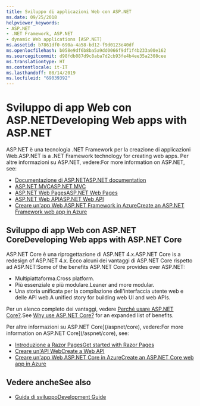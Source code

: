 ```yaml
---
title: Sviluppo di applicazioni Web con ASP.NET
ms.date: 09/25/2018
helpviewer_keywords:
- ASP.NET
- .NET Framework, ASP.NET
- dynamic Web applications [ASP.NET]
ms.assetid: b7861df0-690a-4a58-bd12-f9d0123e40df
ms.openlocfilehash: b058e9df6b8ba5a9dd0066f9df1f4b233a00e162
ms.sourcegitcommit: d98fdb087d9c8aba7d2cb93fe4b4ee35a2308cee
ms.translationtype: HT
ms.contentlocale: it-IT
ms.lasthandoff: 08/14/2019
ms.locfileid: "69039392"
---
```

# <a name="developing-web-apps-with-aspnet"></a><span data-ttu-id="88f4f-102">Sviluppo di app Web con ASP.NET</span><span class="sxs-lookup"><span data-stu-id="88f4f-102">Developing Web apps with ASP.NET</span></span>

<span data-ttu-id="88f4f-103">ASP.NET è una tecnologia .NET Framework per la creazione di applicazioni Web.</span><span class="sxs-lookup"><span data-stu-id="88f4f-103">ASP.NET is a .NET Framework technology for creating web apps.</span></span> <span data-ttu-id="88f4f-104">Per altre informazioni su ASP.NET, vedere:</span><span class="sxs-lookup"><span data-stu-id="88f4f-104">For more information on ASP.NET, see:</span></span>

- [<span data-ttu-id="88f4f-105">Documentazione di ASP.NET</span><span class="sxs-lookup"><span data-stu-id="88f4f-105">ASP.NET documentation</span></span>](/aspnet/overview)
- [<span data-ttu-id="88f4f-106">ASP.NET MVC</span><span class="sxs-lookup"><span data-stu-id="88f4f-106">ASP.NET MVC</span></span>](https://go.microsoft.com/fwlink/p/?LinkID=227227)
- [<span data-ttu-id="88f4f-107">ASP.NET Web Pages</span><span class="sxs-lookup"><span data-stu-id="88f4f-107">ASP.NET Web Pages</span></span>](https://go.microsoft.com/fwlink/p/?LinkId=251040)
- [<span data-ttu-id="88f4f-108">ASP.NET Web API</span><span class="sxs-lookup"><span data-stu-id="88f4f-108">ASP.NET Web API</span></span>](https://go.microsoft.com/fwlink/p/?LinkId=251041)  
- [<span data-ttu-id="88f4f-109">Creare un'app Web ASP.NET Framework in Azure</span><span class="sxs-lookup"><span data-stu-id="88f4f-109">Create an ASP.NET Framework web app in Azure</span></span>](/azure/app-service/app-service-web-get-started-dotnet-framework)

## <a name="developing-web-apps-with-aspnet-core"></a><span data-ttu-id="88f4f-110">Sviluppo di app Web con ASP.NET Core</span><span class="sxs-lookup"><span data-stu-id="88f4f-110">Developing Web apps with ASP.NET Core</span></span>

<span data-ttu-id="88f4f-111">ASP.NET Core è una riprogettazione di ASP.NET 4.x.</span><span class="sxs-lookup"><span data-stu-id="88f4f-111">ASP.NET Core is a redesign of ASP.NET 4.x.</span></span> <span data-ttu-id="88f4f-112">Ecco alcuni dei vantaggi di ASP.NET Core rispetto ad ASP.NET:</span><span class="sxs-lookup"><span data-stu-id="88f4f-112">Some of the benefits ASP.NET Core provides over ASP.NET:</span></span>

- <span data-ttu-id="88f4f-113">Multipiattaforma.</span><span class="sxs-lookup"><span data-stu-id="88f4f-113">Cross platform.</span></span>
- <span data-ttu-id="88f4f-114">Più essenziale e più modulare.</span><span class="sxs-lookup"><span data-stu-id="88f4f-114">Leaner and more modular.</span></span>
- <span data-ttu-id="88f4f-115">Una storia unificata per la compilazione dell'interfaccia utente web e delle API web.</span><span class="sxs-lookup"><span data-stu-id="88f4f-115">A unified story for building web UI and web APIs.</span></span>

<span data-ttu-id="88f4f-116">Per un elenco completo dei vantaggi, vedere [Perché usare ASP.NET Core?](/aspnet/core#why-choose-aspnet-core).</span><span class="sxs-lookup"><span data-stu-id="88f4f-116">See [Why use ASP.NET Core?](/aspnet/core#why-choose-aspnet-core) for an expanded list of benefits.</span></span>

<span data-ttu-id="88f4f-117">Per altre informazioni su ASP.NET Core](/aspnet/core), vedere:</span><span class="sxs-lookup"><span data-stu-id="88f4f-117">For more information on ASP.NET Core](/aspnet/core), see:</span></span>

- [<span data-ttu-id="88f4f-118">Introduzione a Razor Pages</span><span class="sxs-lookup"><span data-stu-id="88f4f-118">Get started with Razor Pages</span></span>](/aspnet/core/tutorials/razor-pages/razor-pages-start)
- [<span data-ttu-id="88f4f-119">Creare un'API Web</span><span class="sxs-lookup"><span data-stu-id="88f4f-119">Create a Web API</span></span>](/aspnet/core/tutorials/first-web-api)
- [<span data-ttu-id="88f4f-120">Creare un'app Web ASP.NET Core in Azure</span><span class="sxs-lookup"><span data-stu-id="88f4f-120">Create an ASP.NET Core web app in Azure</span></span>](/azure/app-service/app-service-web-get-started-dotnet)
  
## <a name="see-also"></a><span data-ttu-id="88f4f-121">Vedere anche</span><span class="sxs-lookup"><span data-stu-id="88f4f-121">See also</span></span>

- [<span data-ttu-id="88f4f-122">Guida di sviluppo</span><span class="sxs-lookup"><span data-stu-id="88f4f-122">Development Guide</span></span>](../../docs/framework/development-guide.md)
